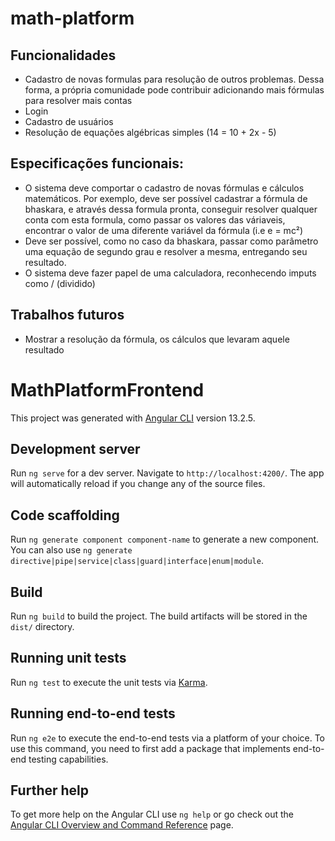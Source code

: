 # math-platform

## Funcionalidades
- Cadastro de novas formulas para resolução de outros problemas. Dessa forma, a própria comunidade pode contribuir adicionando mais fórmulas para resolver mais contas 
- Login
- Cadastro de usuários
- Resolução de equações algébricas simples (14 = 10 + 2x - 5)

## Especificações funcionais:
- O sistema deve comportar o cadastro de novas fórmulas e cálculos matemáticos. Por exemplo, deve ser possível cadastrar a fórmula de bhaskara, e através dessa formula pronta, conseguir resolver qualquer conta com esta formula, como passar os valores das váriaveis, encontrar o valor de uma diferente variável da fórmula (i.e e = mc²)
- Deve ser possível, como no caso da bhaskara, passar como parâmetro uma equação de segundo grau e resolver a mesma, entregando seu resultado.
- O sistema deve fazer papel de uma calculadora, reconhecendo imputs como / (dividido)
## Trabalhos futuros
- Mostrar a resolução da fórmula, os cálculos que levaram aquele resultado



# MathPlatformFrontend

This project was generated with [Angular CLI](https://github.com/angular/angular-cli) version 13.2.5.

## Development server

Run `ng serve` for a dev server. Navigate to `http://localhost:4200/`. The app will automatically reload if you change any of the source files.

## Code scaffolding

Run `ng generate component component-name` to generate a new component. You can also use `ng generate directive|pipe|service|class|guard|interface|enum|module`.

## Build

Run `ng build` to build the project. The build artifacts will be stored in the `dist/` directory.

## Running unit tests

Run `ng test` to execute the unit tests via [Karma](https://karma-runner.github.io).

## Running end-to-end tests

Run `ng e2e` to execute the end-to-end tests via a platform of your choice. To use this command, you need to first add a package that implements end-to-end testing capabilities.

## Further help

To get more help on the Angular CLI use `ng help` or go check out the [Angular CLI Overview and Command Reference](https://angular.io/cli) page.

